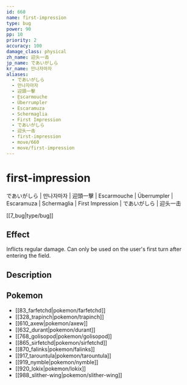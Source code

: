 ```yaml
---
id: 660
name: first-impression
type: bug
power: 90
pp: 10
priority: 2
accuracy: 100
damage_class: physical
zh_name: 迎头一击
jp_name: であいがしら
kr_name: 만나자마자
aliases:
  - であいがしら
  - 만나자마자
  - 迎頭一擊
  - Escarmouche
  - Überrumpler
  - Escaramuza
  - Schermaglia
  - First Impression
  - であいがしら
  - 迎头一击
  - first-impression
  - move/660
  - move/first-impression
---
```

# first-impression
    
であいがしら | 만나자마자 | 迎頭一擊 | Escarmouche | Überrumpler | Escaramuza | Schermaglia | First Impression | であいがしら | 迎头一击

[[7_bug|type/bug]]

## Effect

Inflicts regular damage. Can only be used on the user's first turn after entering the field.

## Description



## Pokemon

- [[83_farfetchd|pokemon/farfetchd]]
- [[328_trapinch|pokemon/trapinch]]
- [[610_axew|pokemon/axew]]
- [[632_durant|pokemon/durant]]
- [[768_golisopod|pokemon/golisopod]]
- [[865_sirfetchd|pokemon/sirfetchd]]
- [[870_falinks|pokemon/falinks]]
- [[917_tarountula|pokemon/tarountula]]
- [[919_nymble|pokemon/nymble]]
- [[920_lokix|pokemon/lokix]]
- [[988_slither-wing|pokemon/slither-wing]]

